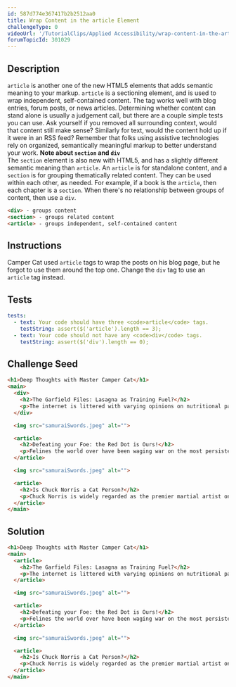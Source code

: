 ```yaml
---
id: 587d774e367417b2b2512aa0
title: Wrap Content in the article Element
challengeType: 0
videoUrl: '/TutorialClips/Applied Accessibility/wrap-content-in-the-article-element.webm'
forumTopicId: 301029
---
```


## Description
<section id='description'>
<code>article</code> is another one of the new HTML5 elements that adds semantic meaning to your markup. <code>article</code> is a sectioning element, and is used to wrap independent, self-contained content. The tag works well with blog entries, forum posts, or news articles.
Determining whether content can stand alone is usually a judgement call, but there are a couple simple tests you can use. Ask yourself if you removed all surrounding context, would that content still make sense? Similarly for text, would the content hold up if it were in an RSS feed?
Remember that folks using assistive technologies rely on organized, semantically meaningful markup to better understand your work.
<strong>Note about <code>section</code> and <code>div</code></strong><br>The <code>section</code> element is also new with HTML5, and has a slightly different semantic meaning than <code>article</code>. An <code>article</code> is for standalone content, and a <code>section</code> is for grouping thematically related content. They can be used within each other, as needed. For example, if a book is the <code>article</code>, then each chapter is a <code>section</code>. When there's no relationship between groups of content, then use a <code>div</code>.

```html
<div> - groups content
<section> - groups related content
<article> - groups independent, self-contained content
```

</section>

## Instructions
<section id='instructions'>
Camper Cat used <code>article</code> tags to wrap the posts on his blog page, but he forgot to use them around the top one. Change the <code>div</code> tag to use an <code>article</code> tag instead.
</section>

## Tests
<section id='tests'>

```yml
tests:
  - text: Your code should have three <code>article</code> tags.
    testString: assert($('article').length == 3);
  - text: Your code should not have any <code>div</code> tags.
    testString: assert($('div').length == 0);

```

</section>

## Challenge Seed
<section id='challengeSeed'>

<div id='html-seed'>

```html
<h1>Deep Thoughts with Master Camper Cat</h1>
<main>
  <div>
    <h2>The Garfield Files: Lasagna as Training Fuel?</h2>
    <p>The internet is littered with varying opinions on nutritional paradigms, from catnip paleo to hairball cleanses. But let's turn our attention to an often overlooked fitness fuel, and examine the protein-carb-NOM trifecta that is lasagna...</p>
  </div>

  <img src="samuraiSwords.jpeg" alt="">

  <article>
    <h2>Defeating your Foe: the Red Dot is Ours!</h2>
    <p>Felines the world over have been waging war on the most persistent of foes. This red nemesis combines both cunning stealth and lightning speed. But chin up, fellow fighters, our time for victory may soon be near...</p>
  </article>

  <img src="samuraiSwords.jpeg" alt="">

  <article>
    <h2>Is Chuck Norris a Cat Person?</h2>
    <p>Chuck Norris is widely regarded as the premier martial artist on the planet, and it's a complete coincidence anyone who disagrees with this fact mysteriously disappears soon after. But the real question is, is he a cat person?...</p>
  </article>
</main>
```

</div>



</section>

## Solution
<section id='solution'>

```html
<h1>Deep Thoughts with Master Camper Cat</h1>
<main>
  <article>
    <h2>The Garfield Files: Lasagna as Training Fuel?</h2>
    <p>The internet is littered with varying opinions on nutritional paradigms, from catnip paleo to hairball cleanses. But let's turn our attention to an often overlooked fitness fuel, and examine the protein-carb-NOM trifecta that is lasagna...</p>
  </article>

  <img src="samuraiSwords.jpeg" alt="">

  <article>
    <h2>Defeating your Foe: the Red Dot is Ours!</h2>
    <p>Felines the world over have been waging war on the most persistent of foes. This red nemesis combines both cunning stealth and lightning speed. But chin up, fellow fighters, our time for victory may soon be near...</p>
  </article>

  <img src="samuraiSwords.jpeg" alt="">

  <article>
    <h2>Is Chuck Norris a Cat Person?</h2>
    <p>Chuck Norris is widely regarded as the premier martial artist on the planet, and it's a complete coincidence anyone who disagrees with this fact mysteriously disappears soon after. But the real question is, is he a cat person?...</p>
  </article>
</main>
```

</section>
